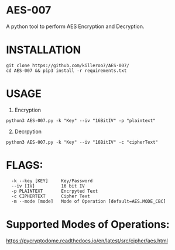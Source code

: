 # AES-007
A python tool to perform AES Encryption and Decryption.

# INSTALLATION
```
git clone https://github.com/killeroo7/AES-007/
cd AES-007 && pip3 install -r requirements.txt
```


# USAGE
1) Encryption
```
python3 AES-007.py -k "Key" --iv "16BitIV" -p "plaintext"
```

2) Decrpytion
```
python3 AES-007.py -k "Key" --iv "16BitIV" -c "cipherText"
```

# FLAGS:
```
  -k --key [KEY]     Key/Password
  --iv [IV]          16 bit IV
  -p PLAINTEXT       Encrpyted Text
  -c CIPHERTEXT      Cipher Text
  -m --mode [mode]   Mode of Operation [default=AES.MODE_CBC]
```

# Supported Modes of Operations:
https://pycryptodome.readthedocs.io/en/latest/src/cipher/aes.html
